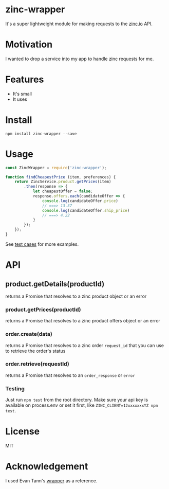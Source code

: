 
zinc-wrapper
==========

It's a super lightweight module for making requests to the [zinc.io](http://docs.zincapi.com/) API.


# Motivation

I wanted to drop a service into my app to handle zinc requests for me.

# Features

- It's small
- It uses

# Install

`npm install zinc-wrapper --save`


# Usage

```javascript
const ZincWrapper = require('zinc-wrapper');

function findCheapestPrice (item, preferences) {
    return ZincService.product.getPrices(item)
        .then(response => {
            let cheapestOffer = false;
            response.offers.each(candidateOffer => {
                console.log(candidateOffer.price)
                // ===> 13.37
                console.log(candidateOffer.ship_price)
                // ===> 4.22
            }
        });
    });
}
```

See [test cases](https://github.com/brianpgerson/zinc-wrapper/test/zinc-fetch.test.js) for more examples.


# API

## product.getDetails(productId)

returns a Promise that resolves to a zinc product object or an error

### product.getPrices(productId)

returns a Promise that resolves to a zinc product offers object or an error

### order.create(data)

returns a Promise that resolves to a zinc order `request_id` that you can use to retrieve the order's status

### order.retrieve(requestId)

returns a Promise that resolves to an `order_response` or `error`

### Testing

Just run `npm test` from the root directory. Make sure your api key is available on process.env or set it first, like `ZINC_CLIENT=12xxxxxxxYZ npm test`.


# License

MIT


# Acknowledgement

I used Evan Tann's [wrapper](https://github.com/egtann/zinc) as a reference.
